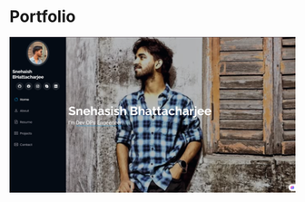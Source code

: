 # Portfolio

![Screenshot](https://github.com/snehasish-bhattacharjee123/Portfolio/blob/main/assets/img/screenshot/image1.png)
